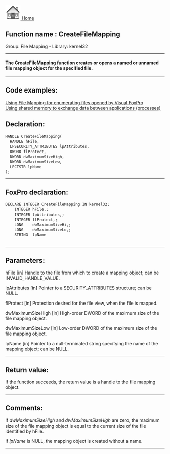 [<img src="../../images/home.png"> Home ](https://github.com/VFPX/Win32API)  

## Function name : CreateFileMapping
Group: File Mapping - Library: kernel32    
***  


#### The CreateFileMapping function creates or opens a named or unnamed file mapping object for the specified file.
***  


## Code examples:
[Using File Mapping for enumerating files opened by Visual FoxPro](../../samples/sample_473.md)  
[Using shared memory to exchange data between applications (processes)](../../samples/sample_498.md)  

## Declaration:
```foxpro  
HANDLE CreateFileMapping(
  HANDLE hFile,
  LPSECURITY_ATTRIBUTES lpAttributes,
  DWORD flProtect,
  DWORD dwMaximumSizeHigh,
  DWORD dwMaximumSizeLow,
  LPCTSTR lpName
);  
```  
***  


## FoxPro declaration:
```foxpro  
DECLARE INTEGER CreateFileMapping IN kernel32;
	INTEGER hFile,;
	INTEGER lpAttributes,;
	INTEGER flProtect,;
	LONG    dwMaximumSizeHi,;
	LONG    dwMaximumSizeLo,;
	STRING  lpName
  
```  
***  


## Parameters:
hFile 
[in] Handle to the file from which to create a mapping object; can be INVALID_HANDLE_VALUE.

lpAttributes 
[in] Pointer to a SECURITY_ATTRIBUTES structure; can be NULL.

flProtect 
[in] Protection desired for the file view, when the file is mapped.

dwMaximumSizeHigh 
[in] High-order DWORD of the maximum size of the file mapping object. 

dwMaximumSizeLow 
[in] Low-order DWORD of the maximum size of the file mapping object.

lpName 
[in] Pointer to a null-terminated string specifying the name of the mapping object; can be NULL.  
***  


## Return value:
If the function succeeds, the return value is a handle to the file mapping object.  
***  


## Comments:
If <Em>dwMaximumSizeHigh</Em> and <Em>dwMaximumSizeHigh</Em> are zero, the maximum size of the file mapping object is equal to the current size of the file identified by hFile.   
  
If <Em>lpName</Em> is NULL, the mapping object is created without a name.  
  
***  

